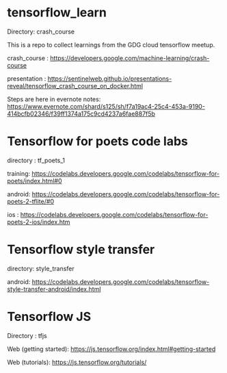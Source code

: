 # tensorflow_learn
Directory: crash_course

This is a repo to collect learnings from the GDG cloud tensorflow meetup.

crash_course : https://developers.google.com/machine-learning/crash-course

presentation : https://sentinelweb.github.io/presentations-reveal/tensorflow_crash_course_on_docker.html

Steps are here in evernote notes: https://www.evernote.com/shard/s125/sh/f7a19ac4-25c4-453a-9190-414bcfb02346/f39ff1374a175c9cd4237a6fae887f5b

# Tensorflow for poets code labs
directory :  	tf_poets_1

training: https://codelabs.developers.google.com/codelabs/tensorflow-for-poets/index.html#0

android: https://codelabs.developers.google.com/codelabs/tensorflow-for-poets-2-tflite/#0

ios : https://codelabs.developers.google.com/codelabs/tensorflow-for-poets-2-ios/index.htm

# Tensorflow style transfer
directory: style_transfer

android: https://codelabs.developers.google.com/codelabs/tensorflow-style-transfer-android/index.html


# Tensorflow JS
Directory : tfjs

Web (getting started): https://js.tensorflow.org/index.html#getting-started

Web (tutorials): https://js.tensorflow.org/tutorials/

